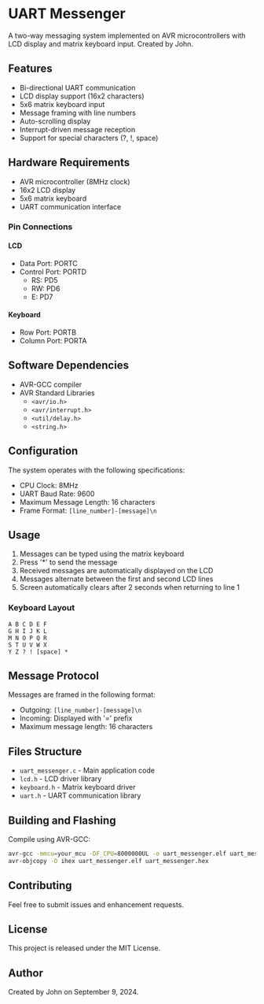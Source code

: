 # UART Messenger

A two-way messaging system implemented on AVR microcontrollers with LCD display and matrix keyboard input. Created by John.

## Features

- Bi-directional UART communication
- LCD display support (16x2 characters)
- 5x6 matrix keyboard input
- Message framing with line numbers
- Auto-scrolling display
- Interrupt-driven message reception
- Support for special characters (?, !, space)

## Hardware Requirements

- AVR microcontroller (8MHz clock)
- 16x2 LCD display
- 5x6 matrix keyboard
- UART communication interface

### Pin Connections

#### LCD
- Data Port: PORTC
- Control Port: PORTD
  - RS: PD5
  - RW: PD6
  - E: PD7

#### Keyboard
- Row Port: PORTB
- Column Port: PORTA

## Software Dependencies

- AVR-GCC compiler
- AVR Standard Libraries
  - `<avr/io.h>`
  - `<avr/interrupt.h>`
  - `<util/delay.h>`
  - `<string.h>`

## Configuration

The system operates with the following specifications:
- CPU Clock: 8MHz
- UART Baud Rate: 9600
- Maximum Message Length: 16 characters
- Frame Format: `[line_number]-[message]\n`

## Usage

1. Messages can be typed using the matrix keyboard
2. Press '*' to send the message
3. Received messages are automatically displayed on the LCD
4. Messages alternate between the first and second LCD lines
5. Screen automatically clears after 2 seconds when returning to line 1

### Keyboard Layout
```
A B C D E F
G H I J K L
M N O P Q R
S T U V W X
Y Z ? ! [space] *
```

## Message Protocol

Messages are framed in the following format:
- Outgoing: `[line_number]-[message]\n`
- Incoming: Displayed with '=' prefix
- Maximum message length: 16 characters

## Files Structure

- `uart_messenger.c` - Main application code
- `lcd.h` - LCD driver library
- `keyboard.h` - Matrix keyboard driver
- `uart.h` - UART communication library

## Building and Flashing

Compile using AVR-GCC:
```bash
avr-gcc -mmcu=your_mcu -DF_CPU=8000000UL -o uart_messenger.elf uart_messenger.c
avr-objcopy -O ihex uart_messenger.elf uart_messenger.hex
```

## Contributing

Feel free to submit issues and enhancement requests.

## License

This project is released under the MIT License.

## Author

Created by John on September 9, 2024.
